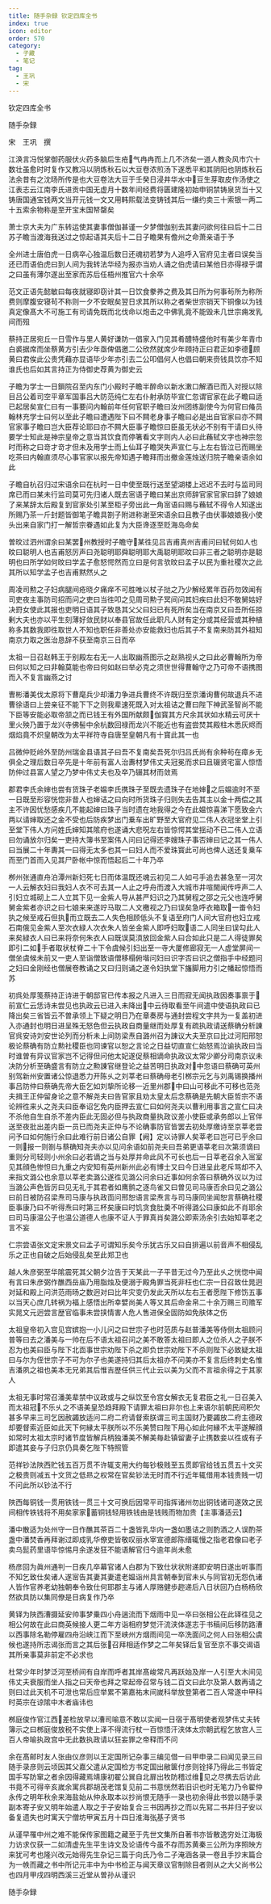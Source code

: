 ```yaml
---
title: 随手杂録 钦定四库全书
index: true
icon: editor
order: 570
category:
  - 子藏
  - 笔记
tag:
  - 王巩
  - 宋
---
```


钦定四库全书  

随手杂録  

宋　王巩　撰  

江涣言冯悦掌御药服伏火药多脑后生疮气冉冉而上几不济矣一道人教灸风市穴十数壮虽愈时时复作又教冯以阴炼秋石以大豆卷浓煎汤下遂悉平和其阴阳也阴炼秋石法余昔有之沈旸所传是也大豆卷法大豆于壬癸日浸井华水中豆生芽取皮作汤使之江表志云江南李氏进贡中国无虚月十数年间经费将匮建隆初始申铜禁铸泉货当十又铸唐国通宝钱两文当开元钱一文又用韩熙载法变铸钱其后一缣约卖三十索银一两二十五索余物称是至开宝末国帑罄矣  

萧士京大夫为广东转运使其妻事僧伽甚谨一夕梦僧伽别去其妻问欲何往曰后十二日苏子瞻当渡海我送过之惊起语其夫后十二日子瞻果有儋州之命萧亲语于予  

全州进士唐伯虎一日病卒心独温后数日还魂初若梦为人追呼入官府见主者曰误矣当还已而语伯虎曰到人间为我转法华经为报亦当劝人诵之伯虎请曰某他日亦得禄乎谓之曰虽有薄尔遂出至家而苏后任梧州推官六十余卒  

范文正语先懿敏曰每夜就寝即窃计其一日饮食豢养之费及其日所为何事茍所为称所费则摩腹安寝茍不称则一夕不安眠矣翌日求其所以称之者柴世宗销天下铜像以为钱真定像髙大不可施工有司请免既而北伐命以炮击之中佛乳竟不能毁未几世宗痈发乳间而殂  

蔡持正居宛丘一日雪作与里人黄好谦防一倡家入门见其肴醴特盛他时有美少年青巾白裘据席而坐蔡黄方引去少年亟俾倡邀二公欣然就席少年頋持正曰君正如李德顾黄曰君俟此公贵凭藉亦显语毕少年亦引去二公叩倡何人也倡曰朝来赍钱具饮亦不知谁氏也后如其言持正为侍御史荐黄为御史云  

子瞻为学士一日鎻院召至内东门小殿时子瞻半醉命以新水潄口解酒已而入对授以除目吕公着司空平章军国事吕大防范纯仁左右仆射承防毕宣仁忽谓官家在此子瞻曰适已起居矣宣仁曰有一事要问内翰前年任何官职子瞻曰汝州团练副使今为何官曰偹员翰林充学士曰何以至此子瞻曰遭遇陛下曰不闗老身事子瞻曰必是出自官家曰亦不闗官家事子瞻曰岂大臣荐论耶曰亦不闗大臣事子瞻惊曰臣虽无状必不别有干请曰乆待要学士知此是神宗皇帝之意当其饮食而停箸看文字则内人必曰此蘓轼文字也神宗忽时而称之曰竒才竒才但未及用学士而上仙耳子瞻哭失声宣仁与上左右皆泣已而赐坐吃茶曰内翰直须尽心事官家以报先帝知遇子瞻拜而出撤金莲烛送归院子瞻亲语余如此  

子瞻自杭召归过宋语余曰在杭时一日中使至既行送至望湖楼上迟迟不去时与监司同席已而曰某未行监司莫可先归诸人既去宻语子瞻曰某出京师辞官家官家曰辞了娘娘了来某辞太后殿复到官家处引某至柜子旁出此一角宻语曰赐与蘓轼不得令人知遂出所赐乃茶一斤封题皆御笔子瞻具劄子附进称谢至宋语余曰且教子由伏事娘娘我小使头出来自家门打一解哲宗眷遇如此复为大臣谗逐至贬海岛命矣  

曽旼过泗州谓余曰某罢州教授时子瞻守某徃见吕吉甫真州吉甫问曰轼何如人也旼曰聪明人也吉甫怒厉声曰尧聪明耶舜聪明耶大禹聪明耶旼曰非三者之聪明亦是聪明也曰所学如何旼曰学孟子愈怒愕然而立曰是何言欤旼曰孟子以民为重社稷次之此其所以知学孟子也吉甫黙然乆之  

周凌司勲之子妇病腿间疮晓夕痛痒不可胜唯以杖子挞之乃少解经累年百药勿效闻有司吏夜主事防司招而问之吏曰当徃叩之见周司勲子冥间问其妇疾曰此妇不敬舅姑好决罸女使此其报也吏明日语其子致恳其父父曰妇已有死所矣当在南京又曰吾所任掠剰大夫也亦以平生刻薄好敛民财以奉县官故任此职凡人财有定分或其经营或其种植称多其数我即徃取世人不知也职任非善处亦安能救妇也后其子不复南来防其外祖知南京力取之医治恳辞不获至南京三日而卒  

太祖一日召赵韩王于别殿左右无一人出取幽燕图示之赵熟视乆之曰此必曹翰所为帝曰何以知之曰非翰莫能也帝曰何如赵曰举必克之须世世得曹翰守之乃可帝不语携图而入不复言幽燕之讨  

曺彬潘美伐太原将下曹麾兵少却潘力争进兵曹终不许既归至京潘询曹何故退兵不进曹徐语曰上尝亲征不能下下之则我辈速死既入对太祖诘之曹曰陛下神武圣智尚不能下臣等安能必取帝颔之而已钱王有外国所献颇伽寳其方尺余其状如水精云可厌十里火殃乃置于龙兴寺佛髻中余杭数回禄而龙兴不能近也有盗尝焚其殿柱木悉灰烬而烟焰竟不炽皇朝改为太平祥符寺自唐至皇朝凡有十寳此其一也  

吕微仲贬岭外至防州瑞金县语其子曰吾不复南矣吾死尔归吕氏尚有余种茍在瘴乡无俱全之理后数日卒先是十年前有富人治夀材梦伟丈夫冠冕而求曰且辍贤宅富人惊悟防仲过县富人望之乃梦中伟丈夫也及卒乃辍其材而敛焉  

郡君李氏余婶也尝有货珠子老媪李氏携珠子至既去遗珠子在地婶之后媪逾时不至一日既至形容恍惚非昔人也婶诘之曰向时所货珠子归则失去告其主以金十两偿之其主不许因忧愁感疾几不能起婶曰珠子当时遗在地我得之今在此媪惊喜涕下愿致金六两以请婶取还之金不受也后防疾梦出门乗车出旷野至大官府见二伟人衣冠坐堂上引至堂下伟人方问姓氏婶知其隂府也遂诵大悲呪左右皆惊愕其堂揺动不已二伟人立语曰勿诵放尔归矣一吏持大簿书至案伟人问曰记得还李嫂珠子事否婶曰记之其一伟人曰当展二十年夀其一曰得无太多也其一曰妇人而不爱珠寳此可尚也俾人送还复乗车而至门首而入见其尸卧帐中惊而悟起后二十年乃卒  

栁州张通直舟泊潭州新妇死七日而体温既还魂云初见二人如弓手追去甚急至一河次一人云解衣妇曰我妇人衣不可去其一人止之呼舟而渡入大城市井喧閙闻传呼声二人引妇立城砌上二人立其下见一金紫人导从甚严妇识之乃其舅程之邵之元父也连呼舅舅金紫者亦识之曰七娘来来遂竚马取二人文檄视之乃曰误矣急呼衣箱取一畨令妇执之候至戒石但执而立既去二人失色相顾低头不复语至府门人间大官府也妇立戒石南俄见金紫人至次衣緑人次衣朱人皆坐金紫人即呼妇取语二人同坐曰误勾此人来矣緑衣人曰已来将奈何朱衣人曰既误莫湏放回金紫人曰合如此只是二人得徒罪矣即引二如手者取状杖脊二十下令虞候引妇出至一寺大厦修廊寂无一人虚堂屏间一僧坐虞候未前又一吏人至诣僧致语僧移榻俯堦问妇曰识字否曰识之僧指手中经题问之妇曰金刚经也僧展卷教诵之又曰归则诵之遂令妇执堂下旛脚用力引之幡起惊悟而苏  

初呉处厚笺蔡持正诗进于朝邸官已传本报之凡进入三日而寂无闻执政因奏事禀于前宣仁云恁诗未尝见也执政云已进入未降出中云待取看至午间遣中使语执政曰已降出矣三省皆云不曽承领上下疑之明日乃在章奏房与通封尝程文字共为一复盖初进入亦通封也明日进呈殊无怒色但云执政自商量继而处厚复有疏执政请送蔡确分析諌官呉安诗刘安世论列而分析未上间防梁焘自潞州召为諌议大夫至京曰比过河阳邢恕极论蔡确有防立勲社稷臣也同谏官以恕之言论之日益切直宣仁始怒焉泣谕执政曰当时谁曽有异议官家岂不记得但问他太妃遂促蔡相谪命执政议太常少卿分司南京议未决防分析至确盛言有防立之勲諌官继登论之益苦明日执政对中忽语曰蔡确可英州别驾新州安置诸公惊退悉力开陈乆之刘莘老曰蔡确母老引桞宗元乞与刘禹锡换播州事吕防仲曰蔡确先帝大臣乞如刘挚所论移一近里州郡中曰山可移此不可移也范尧夫揖王正仲留身论之意不解尧夫曰告官家且劝太皇太后念蔡确是先朝大臣哲宗不语论辨徃来乆之尧夫曰臣奉诏乞免内臣押去宣仁曰如何尧夫以曹利用事言之宣仁曰决不杀他自生自杀不差内臣此无固必但与执政商量执政议差小使臣或承务郎以上官伴送至夜批出差内臣一员已而尧夫正仲与不论确事防官皆罢去初处厚缴诗至京莘老尝问予曰如何施行余曰此难行前日诸公自罪【阙】定以诗罪人矣莘老曰岂可已乎余曰一则报一则劄与蔡确知尧夫亦以见问余语如前尧夫曰吾弟更语莘老曰次第须谪曰重则分司轻则小州余曰必若谪之当与处厚并命此风不可长也后一日莘老召余入宻室见其顔色惨怛曰九重之内安知有英州新州此必有博士又曰今日进呈此老斥骂却不入来指文潞公也余意以莘老卖潞公遂徃见潞公问余曰近事如何余答曰蔡确外议以为过当潞公声色皆厉曰见无礼于其君者如鹰鹯之逐鸟雀又曰曽见司马康否余曰见之潞公曰前日被防召梁焘司马康与执政靣问邢恕语言梁焘言与司马康同坐闻恕言蔡确社稷臣事康乃曰不听得焘曰时第三杯矣康曰时饥贪食肚羮不听得潞公曰康如此不肖耶余曰司马康温公子也温公道德人也康不证人于罪真肖矣潞公即索汤余引去始知莘老之言不妄  

仁宗尝语张文定宋景文曰孟子可谓知乐矣今乐犹古乐又曰自排遍以前音声不相侵乱乐之正也自破之后始侵乱矣至此郑卫也  

越人朱彦弼至华隂震死其父朝夕泣告于天某此一子平昔无过今乃至此乆之恍惚中闻有言曰朱彦弼作醮西岳庙乃用脂烛及便溺于殿角罪当死非枉也仁宗一日召致仕晁迥对延和殿上问洪范雨旸之数迥对曰比年灾变仍发此天所以左右王者愿陛下修饬五事以当天心庶几转祸为福上感悟出所幸嬖尚美人等又其后命金帛二十余万赐三司赡军实晁文元迥尝言歴官临事未尝挟情害人危人售进保全固防如免肤体之伤  

太祖皇帝初入宫见宫嫔抱一小儿问之曰世宗子也时范质与赵普潘美等侍侧太祖顾问普等曰去之潘美与一帅在后不语太祖召问之美不敢答太祖曰即人之位杀人之子朕不忍为也美曰臣与陛下北靣事世宗劝陛下杀之即负世宗劝陛下不杀则陛下必致疑太祖曰与尔为侄世宗子不可为尔子也美遂持归其后太祖亦不问美亦不复言后终刺史名惟吉潘夙之祖也美本无兄弟其后惟吉歴任供三代止云以美为父而不言祖余得之于其家人  

太祖无事时常召潘美辈禁中议政或与之纵饮至令宫女解衣无复君臣之礼一日召美入而太祖冠不乐乆之不语美皇恐趋拜殿下请罪太祖曰非尔也上来语尔前朝民间积欠甚多早来三司乞因赦蠲放适问二府二府请督索朕谓三司主国财乃要蠲放二府主德政却要督索近臣如此天下何縁太平朕所以不乐美赞曰陛下用心如此何縁不太平遂解顔如常时太祖太宗时诸节度皆解兵柄独潘美不解美毎赴镇留妻子止携数妾以徃或有子即遣其妾与子归京仍具奏乞陛下特照管  

范祥钞法陜西贮钱五百万贯不许辄支用大约每钞极贱至五贯即官给钱五贯五十文买之极贵则减五十文货之低昻之权常在官矣钞法无时而不行近年辄借用本钱贵贱一切不问此所以钞法不行  

陜西每铜钱一贯用铁钱一贯三十文可换后因常平司指挥诸州勿出铜钱诸司遂效之民间相传铁钱将不用矣家家蓄铜钱轻用铁钱由是钱贱而物加贵【主事潘适云】  

潘中散适为处州守一日作醮其茶百二十盏皆乳华内一盏如墨诘之则酌酒之人误酌茶盏中潘焚香再拜谢过即成乳华僚吏皆敬叹丽水宰宣德郎陈缙辄慢之指老君像曰老子卖乌髭药里语毕惊惕月余遂发狂不能语解官归今逾年尚未愈  

杨彦回为眞州通判一日疾几卒幕官诸人白郡为下致仕状状附递即安明日遂出听事而不知乞致仕矣诸人遂宻告其妻其妻遣老媪诣州具言朝奉到官未乆与同官初无怨仇诸人皆作官养老幼独朝奉令致仕何耶郡主与诸人厚赂健歩趂递后八日状回乃白杨杨欣然欲具防以集同僚是日病复作乃卒  

黄铎为陜西漕摄延安帅事梦乗四小舟遄流而下烟雨中见一卒曰张相公在此铎徃见之相公何故在此曰商英候接人更二年方诣相府梦觉汗流浃体遂志于书稿间后移防路漕以西事除名勒停雇四舟沿峡江而下至峡州方烟雨间见一卒洗面问之何人曰张相公虞候也遂持所志谒张而言之其后张召拜相适作梦之二年矣铎后复官至京不事交谒语其所亲事莫非前定不必求也  

杜常少年时梦泛河至桥间有自岸而呼者其岸髙峻常凡再跃始及岸一人引至大木间见伟丈夫衰服而坐人指之曰天帝也拜之常起帝召常与钱二百文曰此尔及第人数再请之则曰过此天机不可泄也常后应举累不第嘉祐末间嵗科举放登第者二百人常遂中甲科时英宗在谅隂中木者庙讳也  

桞庭俊作官江西差检放早以漕司喻意不敢以实闻一日宿于髙明使者观梦伟丈夫转簿示之曰桞庭俊放税不实使上泽不得流行杖一百惊悟汗浃体太宗朝武程乞放宫人三百人帝喻执政宫中无此数执政请以狂妄罪之帝释而不问  

余在髙邮时友人张由仪彦则以王定国所记杂事三编见借一曰甲申录二曰闻见录三曰随手录彦则云顷因其父嘉父遣从定国检方书定国出敝箧付彦则铨择乃得此三书皆定国手写防窜之者余因得藏焉靖康初翟公巽自北扉出牧防稽过维见之尽携去后访此书竟不可得辛亥嵗余寓呉郡胡茂老馆复见前二书意恍然若旧识也时无笔力乃令翟仲永传之明年秋余来海盐始从仲永取本以抄尚恨无随手一录也初余得此书尝以随手录副本寄子安又明年始遣人取之于子安始复合三书因再抄之而以先冩二书并归子安以备复遗失也时寓天宁僧坊甲寅五月十四日淮海张基子贤书  

从谨早罹中州之难不能保传家图籍之藏至于先世文集所自著书亦皆散逸穷处江海极力访求仅获一二如清虚先生平生诗文及论语传今虽不存而苏黄秦三公所为序照映方来犹可考也隆兴改元始得先生杂记三篇于向氏乃令二子淹涵各录一卷且手抄末篇合为一帙而藏之书中所记元丰中为中书检正与闻天章议官制除目者则从之大父尚书公也四月甲戌四明西溪三近堂从曽孙从谨识  

随手杂録  
